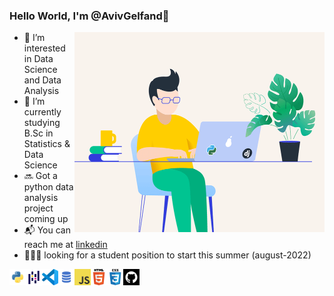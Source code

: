 ### Hello World, I'm @AvivGelfand👋
 <img align="right" alt="GIF" src="https://github.com/AvivGelfand/AvivGelfand/blob/main/glasses.gif?raw=true" width="400" height="320" />


- 👀 I’m interested in Data Science and Data Analysis
- 🌱 I’m currently studying B.Sc in Statistics & Data Science
- 🔜 Got a python data analysis project coming up 
- 📬 You can reach me at [linkedin](https://www.linkedin.com/in/aviv-gelfand/)
- 🧑🏼‍💻 looking for a student position to start this summer (august-2022)


<img align="left" alt="python" width="26px" src="https://raw.githubusercontent.com/github/explore/80688e429a7d4ef2fca1e82350fe8e3517d3494d/topics/python/python.png" />
<img align="left" alt="pandas" width="26px" src="https://github.com/AvivGelfand/AvivGelfand/blob/main/pandas2.png?raw=true" />
<img align="left" alt="Visual Studio Code" width="26px" src="https://raw.githubusercontent.com/github/explore/80688e429a7d4ef2fca1e82350fe8e3517d3494d/topics/visual-studio-code/visual-studio-code.png" />
<img align="left" alt="SQL" width="26px" src="https://raw.githubusercontent.com/github/explore/80688e429a7d4ef2fca1e82350fe8e3517d3494d/topics/sql/sql.png" />
<img align="left" alt="JavaScript" width="26px" src="https://raw.githubusercontent.com/github/explore/80688e429a7d4ef2fca1e82350fe8e3517d3494d/topics/javascript/javascript.png" />
<img align="left" alt="HTML5" width="26px" src="https://raw.githubusercontent.com/github/explore/80688e429a7d4ef2fca1e82350fe8e3517d3494d/topics/html/html.png" />
<img align="left" alt="CSS3" width="26px" src="https://raw.githubusercontent.com/github/explore/80688e429a7d4ef2fca1e82350fe8e3517d3494d/topics/css/css.png" />
<img align="left" alt="GitHub" width="26px" src="https://github.com/AvivGelfand/AvivGelfand/blob/main/648256.png?raw=true" />



<!---
AvivGelfand/AvivGelfand is a ✨ special ✨ repository because its `README.md` (this file) appears on your GitHub profile.
You can click the Preview link to take a look at your changes.
--->
